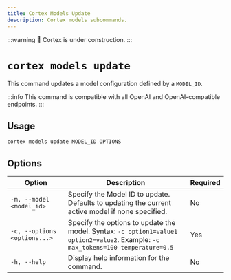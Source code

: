 ```yaml
---
title: Cortex Models Update
description: Cortex models subcommands.
---
```


:::warning
🚧 Cortex is under construction.
:::

# `cortex models update`

This command updates a model configuration defined by a `MODEL_ID`.

:::info
This command is compatible with all OpenAI and OpenAI-compatible endpoints.
:::

## Usage

```bash
cortex models update MODEL_ID OPTIONS
```

## Options

| Option                      | Description                                                                                           | Required |
|-----------------------------|-------------------------------------------------------------------------------------------------------|-------------------|
| `-m, --model <model_id>`    | Specify the Model ID to update. Defaults to updating the current active model if none specified.     | No          |
| `-c, --options <options...>`| Specify the options to update the model. Syntax: `-c option1=value1 option2=value2`. Example: `-c max_tokens=100 temperature=0.5` | Yes          |
| `-h, --help`                | Display help information for the command.                                                              | No          |

